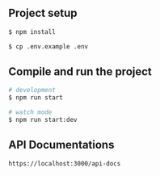
## Project setup

```bash
$ npm install

$ cp .env.example .env
```

## Compile and run the project

```bash
# development
$ npm run start

# watch mode
$ npm run start:dev

```

## API Documentations
```
https://localhost:3000/api-docs
```

